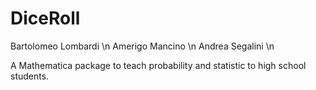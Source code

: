# DiceRoll

Bartolomeo Lombardi \n
Amerigo Mancino \n
Andrea Segalini \n

A Mathematica package to teach probability and statistic to high school students.

